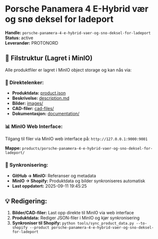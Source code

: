 # Porsche Panamera 4 E-Hybrid vær og snø deksel for ladeport

**Handle:** `porsche-panamera-4-e-hybrid-vaer-og-sno-deksel-for-ladeport`  
**Status:** active  
**Leverandør:** PROTONORD

## 📁 Filstruktur (Lagret i MinIO)

Alle produktfiler er lagret i MinIO object storage og kan nås via:

### 🔗 Direktelenker:
- **Produktdata:** [product.json](http://127.0.0.1:9000/products/porsche-panamera-4-e-hybrid-vaer-og-sno-deksel-for-ladeport/product.json)
- **Beskrivelse:** [description.md](http://127.0.0.1:9000/products/porsche-panamera-4-e-hybrid-vaer-og-sno-deksel-for-ladeport/description.md)
- **Bilder:** [images/](http://127.0.0.1:9000/products/porsche-panamera-4-e-hybrid-vaer-og-sno-deksel-for-ladeport/images/)
- **CAD-filer:** [cad-files/](http://127.0.0.1:9000/products/porsche-panamera-4-e-hybrid-vaer-og-sno-deksel-for-ladeport/cad-files/)
- **Dokumentasjon:** [documentation/](http://127.0.0.1:9000/products/porsche-panamera-4-e-hybrid-vaer-og-sno-deksel-for-ladeport/documentation/)

### 📊 MinIO Web Interface:
Tilgang til filer via MinIO web interface på:
`http://127.0.0.1:9000:9001`

**Mappe:** `products/porsche-panamera-4-e-hybrid-vaer-og-sno-deksel-for-ladeport/`

### 🔄 Synkronisering:
- **GitHub → MinIO:** Referanser og metadata
- **MinIO → Shopify:** Produktdata og bilder synkroniseres automatisk
- **Last oppdatert:** 2025-09-11 19:45:25

## 💡 Redigering:
1. **Bilder/CAD-filer:** Last opp direkte til MinIO via web interface
2. **Produktdata:** Rediger JSON-filer i MinIO og kjør synkronisering
3. **Synkroniser til Shopify:** `python tools/sync_product_data.py --to-shopify --product porsche-panamera-4-e-hybrid-vaer-og-sno-deksel-for-ladeport`
